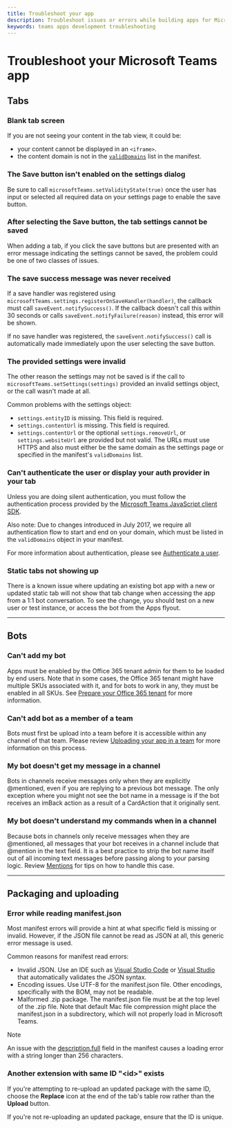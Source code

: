 ```yaml
---
title: Troubleshoot your app
description: Troubleshoot issues or errors while building apps for Microsoft Teams
keywords: teams apps development troubleshooting
---
```


# Troubleshoot your Microsoft Teams app

## Tabs

### Blank tab screen

If you are not seeing your content in the tab view, it could be:

* your content cannot be displayed in an `<iframe>`.
* the content domain is not in the [`validDomains`](~/resources/schema/manifest-schema#validdomains) list in the manifest.

### The Save button isn't enabled on the settings dialog

Be sure to call `microsoftTeams.setValidityState(true)` once the user has input or selected all required data on your settings page to enable the save button.

### After selecting the Save button, the tab settings cannot be saved

When adding a tab, if you click the save buttons but are presented with an error message indicating the settings cannot be saved, the problem could be one of two classes of issues.

### The save success message was never received

If a save handler was registered using `microsoftTeams.settings.registerOnSaveHandler(handler)`, the callback must call `saveEvent.notifySuccess()`. If the callback doesn't call this within 30 seconds or calls `saveEvent.notifyFailure(reason)` instead, this error will be shown.

If no save handler was registered, the `saveEvent.notifySuccess()` call is automatically made immediately upon the user selecting the save button.

### The provided settings were invalid

The other reason the settings may not be saved is if the call to `microsoftTeams.setSettings(settings)` provided an invalid settings object, or the call wasn't made at all.

Common problems with the settings object:

* `settings.entityID` is missing. This field is required.
* `settings.contentUrl` is missing. This field is required.
* `settings.contentUrl` or the optional `settings.removeUrl`, or `settings.websiteUrl` are provided but not valid. The URLs must use HTTPS and also must either be the same domain as the settings page or specified in the manifest's `validDomains` list.

### Can't authenticate the user or display your auth provider in your tab

Unless you are doing silent authentication, you must follow the authentication process provided by the [Microsoft Teams JavaScript client SDK](/javascript/api/overview/msteams-client).

Also note: Due to changes introduced in July 2017, we require all authentication flow to start and end on your domain, which must be listed in the `validDomains` object in your manifest.

For more information about authentication, please see [Authenticate a user](~/concepts/authentication/authentication).

### Static tabs not showing up

There is a known issue where updating an existing bot app with a new or updated static tab will not show that tab change when accessing the app from a 1:1 bot conversation.  To see the change, you should test on a new user or test instance, or access the bot from the Apps flyout.

---

## Bots

### Can't add my bot

Apps must be enabled by the Office 365 tenant admin for them to be loaded by end users. Note that in some cases, the Office 365 tenant might have multiple SKUs associated with it, and for bots to work in any, they must be enabled in all SKUs. See [Prepare your Office 365 tenant](~/get-started/get-started-tenant) for more information.

### Can't add bot as a member of a team

Bots must first be upload into a team before it is accessible within any channel of that team.  Please review [Uploading your app in a team](~/concepts/apps/apps-upload) for more information on this process.

### My bot doesn't get my message in a channel

Bots in channels receive messages only when they are explicitly @mentioned, even if you are replying to a previous bot message. The only exception where you might not see the bot name in a message is if the bot receives an imBack action as a result of a CardAction that it originally sent.

### My bot doesn't understand my commands when in a channel

Because bots in channels only receive messages when they are @mentioned, all messages that your bot receives in a channel include that @mention in the text field. It is a best practice to strip the bot name itself out of all incoming text messages before passing along to your parsing logic. Review [Mentions](~/concepts/bots/bot-conversations/bots-conv-channel#mentions) for tips on how to handle this case.

---

## Packaging and uploading

### Error while reading manifest.json

Most  manifest errors will provide a hint at what specific field is missing or invalid. However, if the JSON file cannot be read as JSON at all, this generic error message is used.

Common reasons for manifest read errors:

* Invalid JSON. Use an IDE such as [Visual Studio Code](https://code.visualstudio.com) or [Visual Studio](https://www.visualstudio.com/vs/) that automatically validates the JSON syntax.
* Encoding issues. Use UTF-8 for the manifest.json file. Other encodings, specifically with the BOM, may not be readable.
* Malformed .zip package. The manifest.json file must be at the top level of the .zip file. Note that default Mac file compression might place the manifest.json in a subdirectory, which will not properly load in Microsoft Teams.

> [!NOTE]
> An issue with the [description.full](~/resources/schema/manifest-schema#developer) field in the manifest causes a loading error with a string longer than 256 characters.

### Another extension with same ID "&lt;id&gt;" exists

If you're attempting to re-upload an updated package with the same ID, choose the **Replace** icon at the end of the tab's table row rather than the **Upload** button.

If you're not re-uploading an updated package, ensure that the ID is unique.
